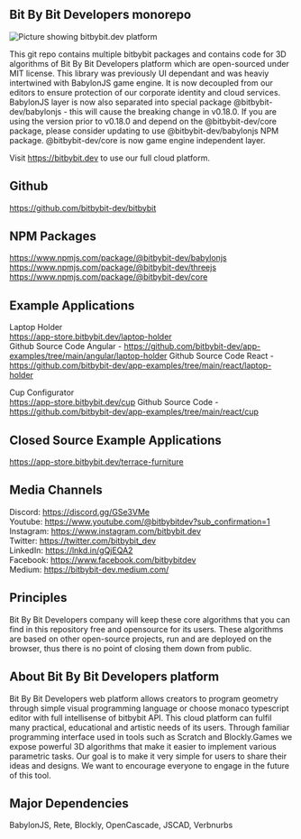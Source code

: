 ## Bit By Bit Developers monorepo

<img src="https://app.bitbybit.dev/assets/git-cover.png" alt="Picture showing bitbybit.dev platform">

This git repo contains multiple bitbybit packages and contains code for 3D algorithms of Bit By Bit Developers platform which are open-sourced under MIT license. This library was previously UI dependant and was heaviy intertwined with BabylonJS game engine. It is now decoupled from our editors to ensure protection of our corporate identity and cloud services. BabylonJS layer is now also separated into special package @bitbybit-dev/babylonjs - this will cause the breaking change in v0.18.0. If you are using the version prior to v0.18.0 and depend on the @bitbybit-dev/core package, please consider updating to use @bitbybit-dev/babylonjs NPM package. @bitbybit-dev/core is now game engine independent layer.

Visit https://bitbybit.dev to use our full cloud platform.

## Github
https://github.com/bitbybit-dev/bitbybit  
## NPM Packages
https://www.npmjs.com/package/@bitbybit-dev/babylonjs
https://www.npmjs.com/package/@bitbybit-dev/threejs
https://www.npmjs.com/package/@bitbybit-dev/core

## Example Applications
Laptop Holder   
https://app-store.bitbybit.dev/laptop-holder    
Github Source Code Angular - https://github.com/bitbybit-dev/app-examples/tree/main/angular/laptop-holder
Github Source Code React - https://github.com/bitbybit-dev/app-examples/tree/main/react/laptop-holder
  
Cup Configurator    
https://app-store.bitbybit.dev/cup
Github Source Code - https://github.com/bitbybit-dev/app-examples/tree/main/react/cup  

## Closed Source Example Applications
https://app-store.bitbybit.dev/terrace-furniture   

## Media Channels
Discord: https://discord.gg/GSe3VMe  
Youtube: https://www.youtube.com/@bitbybitdev?sub_confirmation=1  
Instagram: https://www.instagram.com/bitbybit.dev  
Twitter: https://twitter.com/bitbybit_dev  
LinkedIn: https://lnkd.in/gQjEQA2  
Facebook: https://www.facebook.com/bitbybitdev  
Medium: https://bitbybit-dev.medium.com/  

## Principles
Bit By Bit Developers company will keep these core algorithms that you can find in this repository free and opensource for its users. These algorithms are based on other open-source projects, run and are deployed on the browser, thus there is no point of closing them down from public.

## About Bit By Bit Developers platform
Bit By Bit Developers web platform allows creators to program geometry through simple visual programming language or choose monaco typescript editor with full intellisense of bitbybit API. This cloud platform can fulfil many practical, educational and artistic needs of its users. Through familiar programming interface used in tools such as Scratch and Blockly.Games we expose powerful 3D algorithms that make it easier to implement various parametric tasks. Our goal is to make it very simple for users to share their ideas and designs. We want to encourage everyone to engage in the future of this tool.

## Major Dependencies
BabylonJS, Rete, Blockly, OpenCascade, JSCAD, Verbnurbs